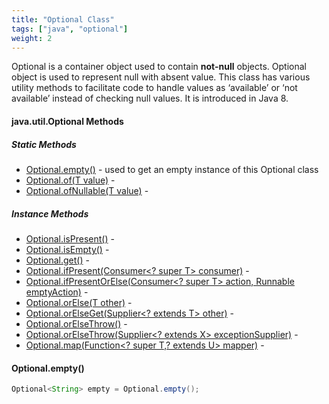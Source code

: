 ```yaml
---
title: "Optional Class"
tags: ["java", "optional"]
weight: 2
---
```


Optional is a container object used to contain **not-null** objects. Optional object is used to represent null with absent value. This class has various utility methods to facilitate code to handle values as ‘available’ or ‘not available’ instead of checking null values. It is introduced in Java 8.

#### java.util.Optional<T> Methods

##### Static Methods

- [Optional.empty()](#optionalempty) - used to get an empty instance of this Optional class
- [Optional.of(T value)]() -
- [Optional.ofNullable(T value)]() -

##### Instance Methods

- [Optional.isPresent()]() -
- [Optional.isEmpty()]() -
- [Optional.get()]() -
- [Optional.ifPresent(Consumer<? super T> consumer)]() -
- [Optional.ifPresentOrElse​(Consumer<? super T> action, Runnable emptyAction)]() -
- [Optional.orElse(T other)]() -
- [Optional.orElseGet(Supplier<? extends T> other)]() -
- [Optional.orElseThrow()]() -
- [Optional.orElseThrow(Supplier<? extends X> exceptionSupplier)]() -
- [Optional.map(Function<? super T,? extends U> mapper)]() -

#### Optional.empty()

```java
Optional<String> empty = Optional.empty();

```

